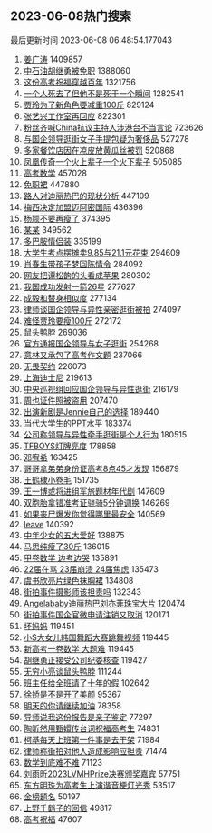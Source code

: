 ## 2023-06-08热门搜索 
最后更新时间 2023-06-08 06:48:54.177043 
1. [姜广涛](https://s.weibo.com/weibo?q=%E5%A7%9C%E5%B9%BF%E6%B6%9B&t=31&band_rank=1&Refer=top) 1409857
1. [中石油胡继勇被免职](https://s.weibo.com/weibo?q=%23%E4%B8%AD%E7%9F%B3%E6%B2%B9%E8%83%A1%E7%BB%A7%E5%8B%87%E8%A2%AB%E5%85%8D%E8%81%8C%23&t=31&band_rank=2&Refer=top) 1388060
1. [这份高考祝福穿越百年](https://s.weibo.com/weibo?q=%23%E8%BF%99%E4%BB%BD%E9%AB%98%E8%80%83%E7%A5%9D%E7%A6%8F%E7%A9%BF%E8%B6%8A%E7%99%BE%E5%B9%B4%23&t=31&band_rank=3&Refer=top) 1321756
1. [一个人死去了但他不是死于一个瞬间](https://s.weibo.com/weibo?q=%E4%B8%80%E4%B8%AA%E4%BA%BA%E6%AD%BB%E5%8E%BB%E4%BA%86%E4%BD%86%E4%BB%96%E4%B8%8D%E6%98%AF%E6%AD%BB%E4%BA%8E%E4%B8%80%E4%B8%AA%E7%9E%AC%E9%97%B4&t=31&band_rank=4&Refer=top) 1282541
1. [贾玲为了新角色要减重100斤](https://s.weibo.com/weibo?q=%23%E8%B4%BE%E7%8E%B2%E4%B8%BA%E4%BA%86%E6%96%B0%E8%A7%92%E8%89%B2%E8%A6%81%E5%87%8F%E9%87%8D100%E6%96%A4%23&t=31&band_rank=5&Refer=top) 829124
1. [张艺兴工作室再回应](https://s.weibo.com/weibo?q=%23%E5%BC%A0%E8%89%BA%E5%85%B4%E5%B7%A5%E4%BD%9C%E5%AE%A4%E5%86%8D%E5%9B%9E%E5%BA%94%23&t=31&band_rank=6&Refer=top) 822301
1. [粉丝齐喊China抗议主持人涉港台不当言论](https://s.weibo.com/weibo?q=%23%E7%B2%89%E4%B8%9D%E9%BD%90%E5%96%8AChina%E6%8A%97%E8%AE%AE%E4%B8%BB%E6%8C%81%E4%BA%BA%E6%B6%89%E6%B8%AF%E5%8F%B0%E4%B8%8D%E5%BD%93%E8%A8%80%E8%AE%BA%23&t=31&band_rank=7&Refer=top) 723626
1. [与国企领导逛街女子手提包疑为奢侈品](https://s.weibo.com/weibo?q=%23%E4%B8%8E%E5%9B%BD%E4%BC%81%E9%A2%86%E5%AF%BC%E9%80%9B%E8%A1%97%E5%A5%B3%E5%AD%90%E6%89%8B%E6%8F%90%E5%8C%85%E7%96%91%E4%B8%BA%E5%A5%A2%E4%BE%88%E5%93%81%23&t=31&band_rank=14&Refer=top) 527278
1. [多家餐饮店因在凉皮放黄瓜丝被罚](https://s.weibo.com/weibo?q=%23%E5%A4%9A%E5%AE%B6%E9%A4%90%E9%A5%AE%E5%BA%97%E5%9B%A0%E5%9C%A8%E5%87%89%E7%9A%AE%E6%94%BE%E9%BB%84%E7%93%9C%E4%B8%9D%E8%A2%AB%E7%BD%9A%23&t=31&band_rank=8&Refer=top) 520868
1. [凤凰传奇一个火上辈子一个火下辈子](https://s.weibo.com/weibo?q=%23%E5%87%A4%E5%87%B0%E4%BC%A0%E5%A5%87%E4%B8%80%E4%B8%AA%E7%81%AB%E4%B8%8A%E8%BE%88%E5%AD%90%E4%B8%80%E4%B8%AA%E7%81%AB%E4%B8%8B%E8%BE%88%E5%AD%90%23&t=31&band_rank=9&Refer=top) 505085
1. [高考数学](https://s.weibo.com/weibo?q=%E9%AB%98%E8%80%83%E6%95%B0%E5%AD%A6&t=31&band_rank=10&Refer=top) 457028
1. [免职裙](https://s.weibo.com/weibo?q=%E5%85%8D%E8%81%8C%E8%A3%99&t=31&band_rank=11&Refer=top) 447880
1. [路人对迪丽热巴的现状分析](https://s.weibo.com/weibo?q=%23%E8%B7%AF%E4%BA%BA%E5%AF%B9%E8%BF%AA%E4%B8%BD%E7%83%AD%E5%B7%B4%E7%9A%84%E7%8E%B0%E7%8A%B6%E5%88%86%E6%9E%90%23&t=31&band_rank=12&Refer=top) 447109
1. [梅西决定加盟迈阿密国际](https://s.weibo.com/weibo?q=%23%E6%A2%85%E8%A5%BF%E5%86%B3%E5%AE%9A%E5%8A%A0%E7%9B%9F%E8%BF%88%E9%98%BF%E5%AF%86%E5%9B%BD%E9%99%85%23&t=31&band_rank=13&Refer=top) 436396
1. [杨颖不要再瘦了](https://s.weibo.com/weibo?q=%23%E6%9D%A8%E9%A2%96%E4%B8%8D%E8%A6%81%E5%86%8D%E7%98%A6%E4%BA%86%23&t=31&band_rank=15&Refer=top) 374395
1. [某某](https://s.weibo.com/weibo?q=%E6%9F%90%E6%9F%90&t=31&band_rank=16&Refer=top) 349562
1. [多巴胺情侣装](https://s.weibo.com/weibo?q=%E5%A4%9A%E5%B7%B4%E8%83%BA%E6%83%85%E4%BE%A3%E8%A3%85&t=31&band_rank=17&Refer=top) 335199
1. [大学生考点摆摊卖9.85与21.1元花束](https://s.weibo.com/weibo?q=%23%E5%A4%A7%E5%AD%A6%E7%94%9F%E8%80%83%E7%82%B9%E6%91%86%E6%91%8A%E5%8D%969.85%E4%B8%8E21.1%E5%85%83%E8%8A%B1%E6%9D%9F%23&t=31&band_rank=46&Refer=top) 294609
1. [肖春生带孩子梦回陈情令](https://s.weibo.com/weibo?q=%23%E8%82%96%E6%98%A5%E7%94%9F%E5%B8%A6%E5%AD%A9%E5%AD%90%E6%A2%A6%E5%9B%9E%E9%99%88%E6%83%85%E4%BB%A4%23&t=31&band_rank=18&Refer=top) 284092
1. [网友把谭松韵的头看成苹果](https://s.weibo.com/weibo?q=%23%E7%BD%91%E5%8F%8B%E6%8A%8A%E8%B0%AD%E6%9D%BE%E9%9F%B5%E7%9A%84%E5%A4%B4%E7%9C%8B%E6%88%90%E8%8B%B9%E6%9E%9C%23&t=31&band_rank=32&Refer=top) 280302
1. [我国成功发射一箭26星](https://s.weibo.com/weibo?q=%23%E6%88%91%E5%9B%BD%E6%88%90%E5%8A%9F%E5%8F%91%E5%B0%84%E4%B8%80%E7%AE%AD26%E6%98%9F%23&t=31&band_rank=3&Refer=top) 277627
1. [成毅和替身相似度](https://s.weibo.com/weibo?q=%23%E6%88%90%E6%AF%85%E5%92%8C%E6%9B%BF%E8%BA%AB%E7%9B%B8%E4%BC%BC%E5%BA%A6%23&t=31&band_rank=19&Refer=top) 277134
1. [律师谈国企领导与异性亲密逛街被拍](https://s.weibo.com/weibo?q=%23%E5%BE%8B%E5%B8%88%E8%B0%88%E5%9B%BD%E4%BC%81%E9%A2%86%E5%AF%BC%E4%B8%8E%E5%BC%82%E6%80%A7%E4%BA%B2%E5%AF%86%E9%80%9B%E8%A1%97%E8%A2%AB%E6%8B%8D%23&t=31&band_rank=20&Refer=top) 274097
1. [难怪贾玲要瘦100斤](https://s.weibo.com/weibo?q=%E9%9A%BE%E6%80%AA%E8%B4%BE%E7%8E%B2%E8%A6%81%E7%98%A6100%E6%96%A4&t=31&band_rank=21&Refer=top) 272172
1. [鼠头鸭脖](https://s.weibo.com/weibo?q=%E9%BC%A0%E5%A4%B4%E9%B8%AD%E8%84%96&t=31&band_rank=22&Refer=top) 269036
1. [官方通报国企领导与女子逛街](https://s.weibo.com/weibo?q=%23%E5%AE%98%E6%96%B9%E9%80%9A%E6%8A%A5%E5%9B%BD%E4%BC%81%E9%A2%86%E5%AF%BC%E4%B8%8E%E5%A5%B3%E5%AD%90%E9%80%9B%E8%A1%97%23&t=31&band_rank=23&Refer=top) 254268
1. [意林又承包了高考作文题](https://s.weibo.com/weibo?q=%23%E6%84%8F%E6%9E%97%E5%8F%88%E6%89%BF%E5%8C%85%E4%BA%86%E9%AB%98%E8%80%83%E4%BD%9C%E6%96%87%E9%A2%98%23&t=31&band_rank=24&Refer=top) 237066
1. [无畏契约](https://s.weibo.com/weibo?q=%E6%97%A0%E7%95%8F%E5%A5%91%E7%BA%A6&t=31&band_rank=21&Refer=top) 226073
1. [上海迪士尼](https://s.weibo.com/weibo?q=%23%E4%B8%8A%E6%B5%B7%E8%BF%AA%E5%A3%AB%E5%B0%BC%23&t=31&band_rank=25&Refer=top) 219613
1. [中央巡视组回应国企领导与异性逛街](https://s.weibo.com/weibo?q=%23%E4%B8%AD%E5%A4%AE%E5%B7%A1%E8%A7%86%E7%BB%84%E5%9B%9E%E5%BA%94%E5%9B%BD%E4%BC%81%E9%A2%86%E5%AF%BC%E4%B8%8E%E5%BC%82%E6%80%A7%E9%80%9B%E8%A1%97%23&t=31&band_rank=26&Refer=top) 216179
1. [周也证件照被盗用](https://s.weibo.com/weibo?q=%23%E5%91%A8%E4%B9%9F%E8%AF%81%E4%BB%B6%E7%85%A7%E8%A2%AB%E7%9B%97%E7%94%A8%23&t=31&band_rank=27&Refer=top) 207470
1. [出演新剧是Jennie自己的选择](https://s.weibo.com/weibo?q=%23%E5%87%BA%E6%BC%94%E6%96%B0%E5%89%A7%E6%98%AFJennie%E8%87%AA%E5%B7%B1%E7%9A%84%E9%80%89%E6%8B%A9%23&t=31&band_rank=28&Refer=top) 189440
1. [当代大学生的PPT水平](https://s.weibo.com/weibo?q=%E5%BD%93%E4%BB%A3%E5%A4%A7%E5%AD%A6%E7%94%9F%E7%9A%84PPT%E6%B0%B4%E5%B9%B3&t=31&band_rank=49&Refer=top) 183374
1. [公司称领导与异性牵手逛街是个人行为](https://s.weibo.com/weibo?q=%23%E5%85%AC%E5%8F%B8%E7%A7%B0%E9%A2%86%E5%AF%BC%E4%B8%8E%E5%BC%82%E6%80%A7%E7%89%B5%E6%89%8B%E9%80%9B%E8%A1%97%E6%98%AF%E4%B8%AA%E4%BA%BA%E8%A1%8C%E4%B8%BA%23&t=31&band_rank=29&Refer=top) 180515
1. [TFBOYS灯牌亮度](https://s.weibo.com/weibo?q=%23TFBOYS%E7%81%AF%E7%89%8C%E4%BA%AE%E5%BA%A6%23&t=31&band_rank=36&Refer=top) 178858
1. [邓宥希](https://s.weibo.com/weibo?q=%E9%82%93%E5%AE%A5%E5%B8%8C&t=31&band_rank=30&Refer=top) 163425
1. [哥哥拿弟弟身份证高考8点45才发现](https://s.weibo.com/weibo?q=%23%E5%93%A5%E5%93%A5%E6%8B%BF%E5%BC%9F%E5%BC%9F%E8%BA%AB%E4%BB%BD%E8%AF%81%E9%AB%98%E8%80%838%E7%82%B945%E6%89%8D%E5%8F%91%E7%8E%B0%23&t=31&band_rank=31&Refer=top) 156879
1. [王鹤棣小卷毛](https://s.weibo.com/weibo?q=%23%E7%8E%8B%E9%B9%A4%E6%A3%A3%E5%B0%8F%E5%8D%B7%E6%AF%9B%23&t=31&band_rank=50&Refer=top) 151735
1. [王一博或将进组军旅题材年代剧](https://s.weibo.com/weibo?q=%23%E7%8E%8B%E4%B8%80%E5%8D%9A%E6%88%96%E5%B0%86%E8%BF%9B%E7%BB%84%E5%86%9B%E6%97%85%E9%A2%98%E6%9D%90%E5%B9%B4%E4%BB%A3%E5%89%A7%23&t=31&band_rank=33&Refer=top) 147609
1. [双胞胎拿错准考证骁骑5分钟调换](https://s.weibo.com/weibo?q=%23%E5%8F%8C%E8%83%9E%E8%83%8E%E6%8B%BF%E9%94%99%E5%87%86%E8%80%83%E8%AF%81%E9%AA%81%E9%AA%915%E5%88%86%E9%92%9F%E8%B0%83%E6%8D%A2%23&t=31&band_rank=34&Refer=top) 146269
1. [如果丧尸爆发你觉得哪里最安全](https://s.weibo.com/weibo?q=%23%E5%A6%82%E6%9E%9C%E4%B8%A7%E5%B0%B8%E7%88%86%E5%8F%91%E4%BD%A0%E8%A7%89%E5%BE%97%E5%93%AA%E9%87%8C%E6%9C%80%E5%AE%89%E5%85%A8%23&t=31&band_rank=35&Refer=top) 140569
1. [leave](https://s.weibo.com/weibo?q=leave&t=31&band_rank=41&Refer=top) 140392
1. [中年少女的五大爱好](https://s.weibo.com/weibo?q=%E4%B8%AD%E5%B9%B4%E5%B0%91%E5%A5%B3%E7%9A%84%E4%BA%94%E5%A4%A7%E7%88%B1%E5%A5%BD&t=31&band_rank=47&Refer=top) 138875
1. [马思纯瘦了30斤](https://s.weibo.com/weibo?q=%23%E9%A9%AC%E6%80%9D%E7%BA%AF%E7%98%A6%E4%BA%8630%E6%96%A4%23&t=31&band_rank=36&Refer=top) 136015
1. [甲卷数学 边考边哭](https://s.weibo.com/weibo?q=%E7%94%B2%E5%8D%B7%E6%95%B0%E5%AD%A6%20%E8%BE%B9%E8%80%83%E8%BE%B9%E5%93%AD&t=31&band_rank=37&Refer=top) 135891
1. [22届在骂 23届崩溃 24届焦虑](https://s.weibo.com/weibo?q=22%E5%B1%8A%E5%9C%A8%E9%AA%82%2023%E5%B1%8A%E5%B4%A9%E6%BA%83%2024%E5%B1%8A%E7%84%A6%E8%99%91&t=31&band_rank=38&Refer=top) 135473
1. [虞书欣亮片绿色抹胸裙](https://s.weibo.com/weibo?q=%23%E8%99%9E%E4%B9%A6%E6%AC%A3%E4%BA%AE%E7%89%87%E7%BB%BF%E8%89%B2%E6%8A%B9%E8%83%B8%E8%A3%99%23&t=31&band_rank=39&Refer=top) 134808
1. [街拍事件摄影师该担责吗](https://s.weibo.com/weibo?q=%23%E8%A1%97%E6%8B%8D%E4%BA%8B%E4%BB%B6%E6%91%84%E5%BD%B1%E5%B8%88%E8%AF%A5%E6%8B%85%E8%B4%A3%E5%90%97%23&t=31&band_rank=40&Refer=top) 132343
1. [Angelababy迪丽热巴刘亦菲珠宝大片](https://s.weibo.com/weibo?q=%23Angelababy%E8%BF%AA%E4%B8%BD%E7%83%AD%E5%B7%B4%E5%88%98%E4%BA%A6%E8%8F%B2%E7%8F%A0%E5%AE%9D%E5%A4%A7%E7%89%87%23&t=31&band_rank=42&Refer=top) 120474
1. [街拍事件国企官微申请注销又取消](https://s.weibo.com/weibo?q=%23%E8%A1%97%E6%8B%8D%E4%BA%8B%E4%BB%B6%E5%9B%BD%E4%BC%81%E5%AE%98%E5%BE%AE%E7%94%B3%E8%AF%B7%E6%B3%A8%E9%94%80%E5%8F%88%E5%8F%96%E6%B6%88%23&t=31&band_rank=43&Refer=top) 120171
1. [坏妈妈](https://s.weibo.com/weibo?q=%E5%9D%8F%E5%A6%88%E5%A6%88&t=31&band_rank=44&Refer=top) 119451
1. [小S大女儿韩国舞蹈大赛跳舞视频](https://s.weibo.com/weibo?q=%23%E5%B0%8FS%E5%A4%A7%E5%A5%B3%E5%84%BF%E9%9F%A9%E5%9B%BD%E8%88%9E%E8%B9%88%E5%A4%A7%E8%B5%9B%E8%B7%B3%E8%88%9E%E8%A7%86%E9%A2%91%23&t=31&band_rank=45&Refer=top) 119445
1. [新高考一卷数学 大题难](https://s.weibo.com/weibo?q=%E6%96%B0%E9%AB%98%E8%80%83%E4%B8%80%E5%8D%B7%E6%95%B0%E5%AD%A6%20%E5%A4%A7%E9%A2%98%E9%9A%BE&t=31&band_rank=46&Refer=top) 119445
1. [胡继勇正接受公司纪委核查](https://s.weibo.com/weibo?q=%23%E8%83%A1%E7%BB%A7%E5%8B%87%E6%AD%A3%E6%8E%A5%E5%8F%97%E5%85%AC%E5%8F%B8%E7%BA%AA%E5%A7%94%E6%A0%B8%E6%9F%A5%23&t=31&band_rank=48&Refer=top) 119427
1. [无穷小亮谈鼠头鸭脖](https://s.weibo.com/weibo?q=%E6%97%A0%E7%A9%B7%E5%B0%8F%E4%BA%AE%E8%B0%88%E9%BC%A0%E5%A4%B4%E9%B8%AD%E8%84%96&t=31&band_rank=41&Refer=top) 111244
1. [班主任给全班请了十年的假](https://s.weibo.com/weibo?q=%E7%8F%AD%E4%B8%BB%E4%BB%BB%E7%BB%99%E5%85%A8%E7%8F%AD%E8%AF%B7%E4%BA%86%E5%8D%81%E5%B9%B4%E7%9A%84%E5%81%87&t=31&band_rank=48&Refer=top) 102642
1. [徐娇是不是开了美颜](https://s.weibo.com/weibo?q=%23%E5%BE%90%E5%A8%87%E6%98%AF%E4%B8%8D%E6%98%AF%E5%BC%80%E4%BA%86%E7%BE%8E%E9%A2%9C%23&t=31&band_rank=50&Refer=top) 95367
1. [明天的你请继续加油](https://s.weibo.com/weibo?q=%23%E6%98%8E%E5%A4%A9%E7%9A%84%E4%BD%A0%E8%AF%B7%E7%BB%A7%E7%BB%AD%E5%8A%A0%E6%B2%B9%23&t=31&band_rank=50&Refer=top) 78358
1. [导师说我这份报告是亲子鉴定](https://s.weibo.com/weibo?q=%23%E5%AF%BC%E5%B8%88%E8%AF%B4%E6%88%91%E8%BF%99%E4%BB%BD%E6%8A%A5%E5%91%8A%E6%98%AF%E4%BA%B2%E5%AD%90%E9%89%B4%E5%AE%9A%23&t=31&band_rank=49&Refer=top) 77297
1. [陶昕然用甄嬛传台词祝福高考生](https://s.weibo.com/weibo?q=%23%E9%99%B6%E6%98%95%E7%84%B6%E7%94%A8%E7%94%84%E5%AC%9B%E4%BC%A0%E5%8F%B0%E8%AF%8D%E7%A5%9D%E7%A6%8F%E9%AB%98%E8%80%83%E7%94%9F%23&t=31&band_rank=41&Refer=top) 74831
1. [柯基每天上班第一件事是去干架](https://s.weibo.com/weibo?q=%23%E6%9F%AF%E5%9F%BA%E6%AF%8F%E5%A4%A9%E4%B8%8A%E7%8F%AD%E7%AC%AC%E4%B8%80%E4%BB%B6%E4%BA%8B%E6%98%AF%E5%8E%BB%E5%B9%B2%E6%9E%B6%23&t=31&band_rank=48&Refer=top) 71984
1. [律师称街拍对他人造成影响应担责](https://s.weibo.com/weibo?q=%23%E5%BE%8B%E5%B8%88%E7%A7%B0%E8%A1%97%E6%8B%8D%E5%AF%B9%E4%BB%96%E4%BA%BA%E9%80%A0%E6%88%90%E5%BD%B1%E5%93%8D%E5%BA%94%E6%8B%85%E8%B4%A3%23&t=31&band_rank=50&Refer=top) 71474
1. [数学到底难不难](https://s.weibo.com/weibo?q=%23%E6%95%B0%E5%AD%A6%E5%88%B0%E5%BA%95%E9%9A%BE%E4%B8%8D%E9%9A%BE%23&t=31&band_rank=49&Refer=top) 71123
1. [刘雨昕2023LVMHPrize决赛颁奖嘉宾](https://s.weibo.com/weibo?q=%23%E5%88%98%E9%9B%A8%E6%98%952023LVMHPrize%E5%86%B3%E8%B5%9B%E9%A2%81%E5%A5%96%E5%98%89%E5%AE%BE%23&t=31&band_rank=45&Refer=top) 57751
1. [东方明珠为高考生上演谐音梗灯光秀](https://s.weibo.com/weibo?q=%23%E4%B8%9C%E6%96%B9%E6%98%8E%E7%8F%A0%E4%B8%BA%E9%AB%98%E8%80%83%E7%94%9F%E4%B8%8A%E6%BC%94%E8%B0%90%E9%9F%B3%E6%A2%97%E7%81%AF%E5%85%89%E7%A7%80%23&t=31&band_rank=49&Refer=top) 53517
1. [金榜题名](https://s.weibo.com/weibo?q=%E9%87%91%E6%A6%9C%E9%A2%98%E5%90%8D&t=31&band_rank=47&Refer=top) 50197
1. [上野千鹤子的回信](https://s.weibo.com/weibo?q=%E4%B8%8A%E9%87%8E%E5%8D%83%E9%B9%A4%E5%AD%90%E7%9A%84%E5%9B%9E%E4%BF%A1&t=31&band_rank=50&Refer=top) 49817
1. [高考祝福](https://s.weibo.com/weibo?q=%E9%AB%98%E8%80%83%E7%A5%9D%E7%A6%8F&t=31&band_rank=50&Refer=top) 47607

